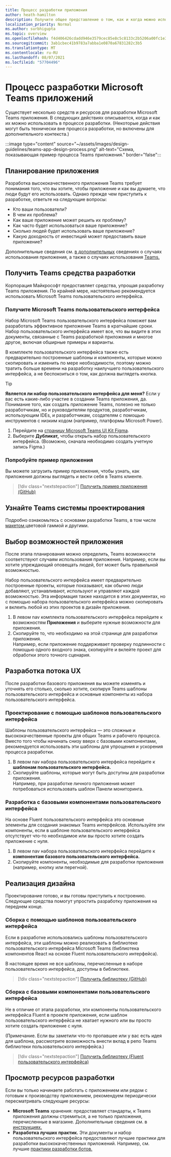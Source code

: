 ```yaml
---
title: Процесс разработки приложения
author: heath-hamilton
description: Получите общее представление о том, как и когда можно использовать средства и ресурсы Майкрософт для разработки эффективного Microsoft Teams приложения.
localization_priority: Normal
ms.author: surbhigupta
ms.topic: overview
ms.openlocfilehash: f4d406426cdadd946e3579cec85e8c5c8133c2b5206a00fc1e32a29a2442b7cd
ms.sourcegitcommit: 3ab1cbec41b9783a7abba1e0870a67831282c3b5
ms.translationtype: MT
ms.contentlocale: ru-RU
ms.lasthandoff: 08/07/2021
ms.locfileid: "57704496"
---
```

# <a name="design-process-for-microsoft-teams-apps"></a>Процесс разработки Microsoft Teams приложений

Существует несколько средств и ресурсов для разработки Microsoft Teams приложения. В следующих действиях описывается, когда и как их можно использовать в процессе разработки. (Некоторые действия могут быть технически вне процесса разработки, но включены для дополнительного контекста.)

:::image type="content" source="~/assets/images/design-guidelines/teams-app-design-process.png" alt-text="Схема, показывающая пример процесса Teams приложения." border="false":::

## <a name="plan-your-app"></a>Планирование приложения

Разработка высококачественного приложения Teams требует понимания того, что вы хотите, чтобы приложение и как вы думаете, что люди будут его использовать. Однако прежде чем приступить к разработке, ответьте на следующие вопросы:

* Кто ваши пользователи?
* В чем их проблема?
* Как ваше приложение может решить их проблему?
* Как часто будет использоваться ваше приложение?
* Сколько людей будет использовать ваше приложение?
* Какую доходность от инвестиций может предоставить ваше приложение?

Дополнительные сведения см. [в дополнительных](~/concepts/design/understand-use-cases.md) сведениях о случаях использования приложения, а также о случаях использования [Teams.](~/concepts/design/map-use-cases.md)

## <a name="get-teams-design-tools"></a>Получить Teams средства разработки

Корпорация Майкрософт предоставляет средства, упрощая разработку Teams приложения. По крайней мере, настоятельно рекомендуется использовать Microsoft Teams пользовательского интерфейса.

### <a name="get-the-microsoft-teams-ui-kit"></a>Получите Microsoft Teams пользовательского интерфейса

Набор Microsoft Teams пользовательского интерфейса поможет вам разработать эффективное приложение Teams в кратчайшие сроки. Набор пользовательского интерфейса имеет все, что вы видите в этих документы, связанные с Teams разработкой приложения и многое другое, включая обширные примеры и варианты.

В комплекте пользовательского интерфейса также есть предварительно построенные шаблоны и компоненты, которые можно скопировать и изменить по мере необходимости, поэтому можно тратить больше времени на разработку наилучшего пользовательского интерфейса, а не беспокоиться о том, как должна выглядеть кнопка.

> [!TIP]
> **Является ли набор пользовательского интерфейса для меня?** Если у вас есть какие-либо участие в создании Teams приложения, да. Понимание того, как создать приложение Teams, полезно не только разработчикам, но и руководителям продуктов, разработчикам, использующим IDEs, и разработчикам, создателям с помощью инструментов с низким кодом (например, платформы Microsoft Power).

1. Перейдите на [страницу Microsoft Teams UI Kit Figma](https://www.figma.com/community/file/916836509871353159).
1. Выберите **Дубликат,** чтобы открыть набор пользовательского интерфейса. (Возможно, сначала необходимо создать учетную запись Figma.)

### <a name="try-the-sample-app"></a>Попробуйте пример приложения

Вы можете загрузить пример приложения, чтобы узнать, как приложения должны выглядеть и вести себя в Teams клиенте.

> [!div class="nextstepaction"]
> [Получить пример приложения (GitHub)](https://github.com/OfficeDev/Microsoft-Teams-Samples/tree/main/samples/tab-ui-templates/ts)

## <a name="learn-teams-design-system"></a>Узнайте Teams системы проектирования

Подробно ознакомьтесь с основами разработки Teams, в том числе [макетом,](design-teams-app-fundamentals.md)цветовой гаммой и другими.

## <a name="choose-app-capabilities"></a>Выбор возможностей приложения

После этапа планирования можно определить, Teams возможности соответствуют случаям использования приложения. Например, если вы хотите упреждающий оповещать людей, бот может быть правильной возможностью.

Набор пользовательского интерфейса имеет предварительно построенные проекты, которые показывают, как обычно люди добавляют, устанавливают, используют и управляют каждой возможностью. Эта информация также находится в этих документах, но с помощью набора пользовательского интерфейса можно скопировать и вклеить любой из этих проектов в дизайн приложения.

1. В левом nav комплекта пользовательского интерфейса перейдите к возможностям **Приложения** и выберите нужные возможности для приложения.
1. Скопируйте то, что необходимо на этой странице для разработки приложения.<br />
   Например, если приложение поддерживает проверку подлинности с помощью одного входного знака, скопируйте и вклейте проект для обработки этого точного сценария.

## <a name="design-your-ux-flow"></a>Разработка потока UX

После разработки базового приложения вы можете изменять и уточнять его столько, сколько хотите, скопируя Teams шаблоны пользовательского интерфейса и основные компоненты из набора пользовательского интерфейса.

### <a name="design-with-ui-templates"></a>Проектирование с помощью шаблонов пользовательского интерфейса

Шаблоны пользовательского интерфейса — это сложные и высококачественные проекты для общих Teams и рабочего процесса. Вместо того чтобы начинать снизу вверх с базовыми компонентами, рекомендуется использовать эти шаблоны для упрощения и ускорения процесса разработки.

1. В левом nav набора пользовательского интерфейса перейдите к **шаблонам пользовательского интерфейса.**
1. Скопируйте шаблоны, которые могут быть доступны для разработки приложения.<br />
   Например, при разработке личного приложения может потребоваться использовать шаблон Панели мониторинга.

### <a name="design-with-basic-ui-components"></a>Разработка с базовыми компонентами пользовательского интерфейса

На основе Fluent пользовательского интерфейса это основные элементы для создания знакомых Teams интерфейсов. Используйте эти компоненты, если в шаблоне пользовательского интерфейса отсутствует что-то необходимое или вы просто хотите создать приложение с нуля.

1. В левом nav набора пользовательского интерфейса перейдите к **компонентам базового пользовательского интерфейса.**
1. Скопируйте компоненты, необходимые для разработки приложения (например, кнопку или перегной).

## <a name="implement-your-design"></a>Реализация дизайна

Проектирование готово, и вы готовы приступить к построению. Следующие средства помогут упростить разработку приложения на переднем конце.

### <a name="build-with-ui-templates"></a>Сборка с помощью шаблонов пользовательского интерфейса

Если в разработке использовались шаблоны пользовательского интерфейса, эти шаблоны можно реализовать в библиотеке пользовательского интерфейса Microsoft Teams (библиотека компонентов React на основе Fluent пользовательского интерфейса).

В настоящее время не все шаблоны, перечисленные в наборе пользовательского интерфейса, доступны в библиотеке.

> [!div class="nextstepaction"]
> [Получить библиотеку (GitHub)](https://github.com/OfficeDev/microsoft-teams-ui-component-library)

### <a name="build-with-basic-ui-components"></a>Сборка с базовыми компонентами пользовательского интерфейса

Не в отличие от этапа разработки, эти компоненты пользовательского интерфейса Fluent в проекте приложения, если шаблон пользовательского интерфейса не хватает нужного или вы просто хотите создать приложение с нуля. 

(Примечание. Если вы заметили что-то пропавшее или у вас есть идея для шаблона, рассмотрите возможность внести вклад в репо Teams библиотеки пользовательского интерфейса.)

> [!div class="nextstepaction"]
> [Получить библиотеку (Fluent пользовательского интерфейса)](https://fluentsite.z22.web.core.windows.net/)

## <a name="review-design-resources"></a>Просмотр ресурсов разработки

Если вы только начинаете работать с приложением или рядом с готовым к производству приложением, рекомендуем периодически пересматривать следующие ресурсы:

* **Microsoft Teams** хранения: предоставляет стандарты, к Teams приложения должны стремиться, а не только приложения, перечисленные в магазине. Дополнительные сведения см. в [инструкциях.](~/concepts/deploy-and-publish/appsource/prepare/teams-store-validation-guidelines.md)
* **Разработка лучших практик.** Эти документы и набор пользовательского интерфейса предоставляют лучшие практики для разработки высококачественных приложений. Например, см. лучшие [практики разработки ботов.](~/bots/design/bots.md#best-practices)

